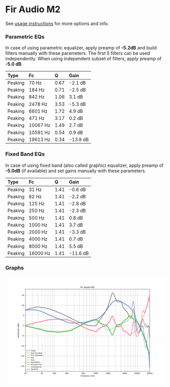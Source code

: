 # Fir Audio M2
See [usage instructions](https://github.com/jaakkopasanen/AutoEq#usage) for more options and info.

### Parametric EQs
In case of using parametric equalizer, apply preamp of **-5.2dB** and build filters manually
with these parameters. The first 5 filters can be used independently.
When using independent subset of filters, apply preamp of **-5.0 dB**.

| Type    | Fc       |    Q | Gain     |
|:--------|:---------|:-----|:---------|
| Peaking | 70 Hz    | 0.67 | -2.1 dB  |
| Peaking | 184 Hz   | 0.71 | -2.5 dB  |
| Peaking | 842 Hz   | 1.06 | 3.1 dB   |
| Peaking | 2478 Hz  | 3.53 | -5.3 dB  |
| Peaking | 6601 Hz  | 1.72 | 4.9 dB   |
| Peaking | 471 Hz   | 3.17 | 0.2 dB   |
| Peaking | 10067 Hz | 1.49 | 2.7 dB   |
| Peaking | 10591 Hz | 0.54 | 0.9 dB   |
| Peaking | 19613 Hz | 0.34 | -13.8 dB |

### Fixed Band EQs
In case of using fixed band (also called graphic) equalizer, apply preamp of **-5.0dB**
(if available) and set gains manually with these parameters.

| Type    | Fc       |    Q | Gain     |
|:--------|:---------|:-----|:---------|
| Peaking | 31 Hz    | 1.41 | -0.6 dB  |
| Peaking | 62 Hz    | 1.41 | -2.2 dB  |
| Peaking | 125 Hz   | 1.41 | -2.8 dB  |
| Peaking | 250 Hz   | 1.41 | -2.3 dB  |
| Peaking | 500 Hz   | 1.41 | 0.8 dB   |
| Peaking | 1000 Hz  | 1.41 | 3.7 dB   |
| Peaking | 2000 Hz  | 1.41 | -3.3 dB  |
| Peaking | 4000 Hz  | 1.41 | 0.7 dB   |
| Peaking | 8000 Hz  | 1.41 | 5.5 dB   |
| Peaking | 16000 Hz | 1.41 | -11.6 dB |

### Graphs
![](./Fir%20Audio%20M2.png)